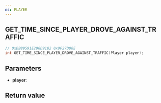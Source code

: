 ```yaml
---
ns: PLAYER
---
```

## GET_TIME_SINCE_PLAYER_DROVE_AGAINST_TRAFFIC

```c
// 0xDB89591E290D9182 0x9F27D00E
int GET_TIME_SINCE_PLAYER_DROVE_AGAINST_TRAFFIC(Player player);
```


## Parameters
* **player**: 

## Return value
